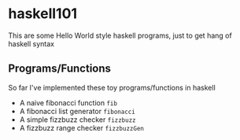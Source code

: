 # haskell101

This are some Hello World style haskell programs, just to get hang of haskell syntax

## Programs/Functions

So far I've implemented these toy programs/functions in haskell

* A naive fibonacci function `fib`
* A fibonacci list generator `fibonacci`
* A simple fizzbuzz checker `fizzbuzz`
* A fizzbuzz range checker `fizzbuzzGen`

